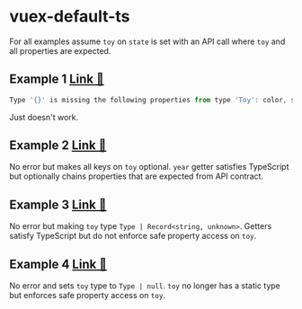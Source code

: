 # vuex-default-ts

For all examples assume `toy` on `state` is set with an API call where `toy` and all properties are expected.

## Example 1 [Link 🔗](example-one.ts)

```js
Type '{}' is missing the following properties from type 'Toy': color, shape, texture ts(2739)
```

Just doesn't work.

## Example 2 [Link 🔗](example-two.ts)

No error but makes all keys on `toy` optional. `year` getter satisfies TypeScript but optionally chains properties that are expected from API contract.

## Example 3 [Link 🔗](example-three.ts)

No error but making `toy` type `Type | Record<string, unknown>`. Getters satisfy TypeScript but do not enforce safe property access on `toy`.

## Example 4 [Link 🔗](example-four.ts)

No error and sets `toy` type to `Type | null`. `toy` no longer has a static type but enforces safe property access on `toy`.
